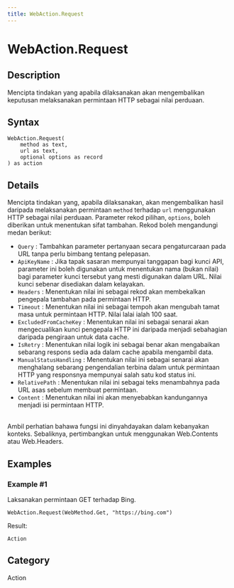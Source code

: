 ```yaml
---
title: WebAction.Request
---
```


# WebAction.Request


## Description

Mencipta tindakan yang apabila dilaksanakan akan mengembalikan keputusan melaksanakan permintaan HTTP sebagai nilai perduaan.


## Syntax

```powerquery
WebAction.Request(
    method as text,
    url as text,
    optional options as record
) as action
```


## Details

Mencipta tindakan yang, apabila dilaksanakan, akan mengembalikan hasil daripada melaksanakan permintaan <code>method</code> terhadap <code>url</code> menggunakan HTTP sebagai nilai perduaan. Parameter rekod pilihan, <code>options</code>, boleh diberikan untuk menentukan sifat tambahan. Rekod boleh mengandungi medan berikut:    <ul><li><code>Query</code> : Tambahkan parameter pertanyaan secara pengaturcaraan pada URL tanpa perlu bimbang tentang pelepasan.</li><li><code>ApiKeyName</code> : Jika tapak sasaran mempunyai tanggapan bagi kunci API, parameter ini boleh digunakan untuk menentukan nama (bukan nilai) bagi parameter kunci tersebut yang mesti digunakan dalam URL. Nilai kunci sebenar disediakan dalam kelayakan.</li><li><code>Headers</code> : Menentukan nilai ini sebagai rekod akan membekalkan pengepala tambahan pada permintaan HTTP.</li><li><code>Timeout</code> : Menentukan nilai ini sebagai tempoh akan mengubah tamat masa untuk permintaan HTTP. Nilai lalai ialah 100 saat.</li><li><code>ExcludedFromCacheKey</code> : Menentukan nilai ini sebagai senarai akan mengecualikan kunci pengepala HTTP ini daripada menjadi sebahagian daripada pengiraan untuk data cache.</li><li><code>IsRetry</code> : Menentukan nilai logik ini sebagai benar akan mengabaikan sebarang respons sedia ada dalam cache apabila mengambil data.</li><li><code>ManualStatusHandling</code> : Menentukan nilai ini sebagai senarai akan menghalang sebarang pengendalian terbina dalam untuk permintaan HTTP yang responsnya mempunyai salah satu kod status ini.</li><li><code>RelativePath</code> : Menentukan nilai ini sebagai teks menambahnya pada URL asas sebelum membuat permintaan.</li><li><code>Content</code> : Menentukan nilai ini akan menyebabkan kandungannya menjadi isi permintaan HTTP.</li></ul> <br />    Ambil perhatian bahawa fungsi ini dinyahdayakan dalam kebanyakan konteks. Sebaliknya, pertimbangkan untuk menggunakan Web.Contents atau Web.Headers.    


## Examples

### Example #1 
Laksanakan permintaan GET terhadap Bing.
```powerquery
WebAction.Request(WebMethod.Get, "https://bing.com")
```

Result: 
```powerquery
Action
```




## Category
Action
